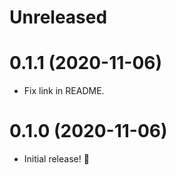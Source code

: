 # Unreleased

# 0.1.1 (2020-11-06)

- Fix link in README.

# 0.1.0 (2020-11-06)

- Initial release! 🎉
